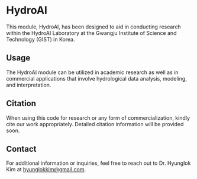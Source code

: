 # HydroAI

This module, HydroAI, has been designed to aid in conducting research within the HydroAI Laboratory at the Gwangju Institute of Science and Technology (GIST) in Korea.

## Usage

The HydroAI module can be utilized in academic research as well as in commercial applications that involve hydrological data analysis, modeling, and interpretation.

## Citation

When using this code for research or any form of commercialization, kindly cite our work appropriately. Detailed citation information will be provided soon.

## Contact

For additional information or inquiries, feel free to reach out to Dr. Hyunglok Kim at hyunglokkim@gmail.com.
